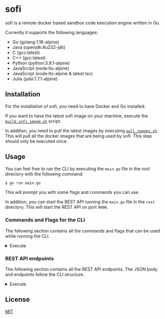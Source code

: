 # sofi

sofi is a remote docker based sandbox code execution engine written in Go.

Currently it supports the following languages:

- Go (golang:1.18-alpine)
- Java (openjdk:8u232-jdk)
- C (gcc:latest)
- C++ (gcc:latest)
- Python (python:3.9.1-alpine)
- JavaScript (node:lts-alpine)
- JavaScript (node:lts-alpine & latest tsc)
- Julia (julia:1.7.1-alpine)

## Installation

For the installation of sofi, you need to have Docker and Go installed.

If you want to have the latest sofi image on your machine, execute the [`build_sofi_image.sh`](https://github.com/vkotsiuba99/sofi/tree/master/build/build_sofi_image.sh) script.

In addition, you need to pull the latest images by executing [`pull_images.sh`](https://github.com/vkotsiuba99/sofi/tree/master/build/pull_images.sh). This will pull all the docker images that are being used by sofi. This step should only be executed once.

## Usage

You can feel free to run the CLI by executing the `main.go` file in the root directory with the following command:

```sh
$ go run main.go
```

This will prompt you with some flags and commands you can use.

In addition, you can start the REST API running the `main.go` file in the `rest` directory. This will start the REST API on port `9090`.

### Commands and Flags for the CLI

The following section contains all the commands and flags that can be used while running the CLI.

<details>
  <summary>Execute</summary>

  <p>
    The execute command will execute code in a containerized sandbox.
  </p>

  | Flag | Aliases | Description                                    | Default |
  |---|------------------------------------------------|---|---|
  | --language | -l, -lang | Set the language for the sofi sandbox runner.  | python |
  | --file | -f | Set the specific file that should be executed. | example code in runner struct |
</details>

### REST API endpoints

The following section contains all the REST API endpoints. The JSON body and endpoints follow the CLI structure.

<details>
  <summary>Execute</summary>

  <p>
    The execute endpoint will execute code in a containerized sandbox.
  </p>

This JSON structure is an example for the request body:
  ```json
  {
      "language": "python",
      "content": "print(\"42 Hello World\")"
  }
  ```
</details>

## License

[MIT](https://choosealicense.com/licenses/mit/)